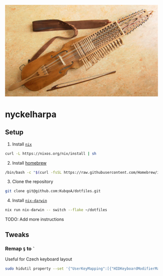 ![Nyckelharpa](./nyckelharpa.jpg)

# nyckelharpa

## Setup
1. Install [`nix`](https://nix.dev/install-nix)
```sh
curl -L https://nixos.org/nix/install | sh
```

2. Install [homebrew](https://brew.sh)
```sh
/bin/bash -c "$(curl -fsSL https://raw.githubusercontent.com/Homebrew/install/HEAD/install.sh)"
```

3. Clone the repository
```sh
git clone git@github.com:KubqoA/dotfiles.git
```

4. Install [`nix-darwin`](https://github.com/LnL7/nix-darwin?tab=readme-ov-file#flakes)
```sh
nix run nix-darwin -- switch --flake ~/dotfiles
```

TODO: Add more instructions

## Tweaks
### Remap `§` to `` ` ``
Useful for Czech keyboard layout
```sh
sudo hidutil property --set '{"UserKeyMapping":[{"HIDKeyboardModifierMappingSrc":0x700000064,"HIDKeyboardModifierMappingDst":0x700000035}]}'
```
